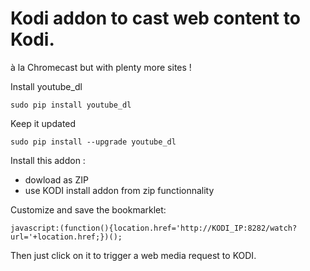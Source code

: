 # Kodi addon to cast web content to Kodi.

à la Chromecast but with plenty more sites !

Install youtube_dl

    sudo pip install youtube_dl

Keep it updated

    sudo pip install --upgrade youtube_dl

Install this addon :
- dowload as ZIP
- use KODI install addon from zip functionnality

Customize and save the bookmarklet:

    javascript:(function(){location.href='http://KODI_IP:8282/watch?url='+location.href;})();

Then just click on it to trigger a web media request to KODI.
